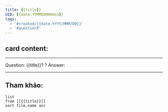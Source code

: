```yaml
---
title: {{title}}
UID: {{date:YYMMDDHHmmss}}
tags:
  - '#created/{{date:YYYY/MMM/DD}}'
  - '#question❓'
---
```

## card content:
---

Question: {{title}}?
?
Answer: 
<!--SR:!2021-08-19,4,270-->

---
## Tham khảo:
```dataview
list
from [[{{title}}]]
sort file.name asc
```
